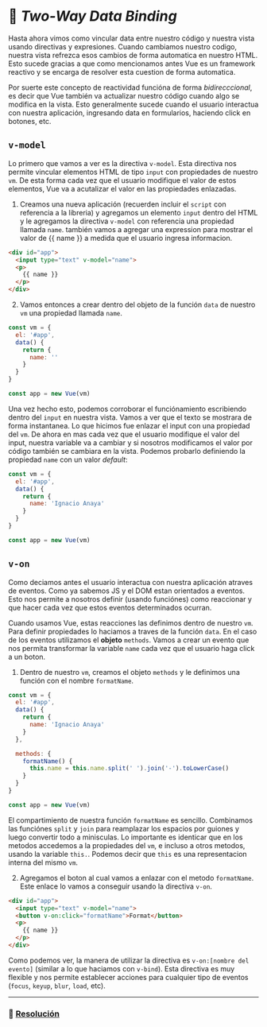 # 🔁 *Two-Way Data Binding*

Hasta ahora vimos como vincular data entre nuestro código y nuestra vista usando directivas y expresiones. Cuando cambiamos nuestro codigo, nuestra vista refrezca esos cambios de forma automatica en nuestro HTML. Esto sucede gracias a que como mencionamos antes Vue es un framework reactivo y se encarga de resolver esta cuestion de forma automatica.

Por suerte este concepto de reactividad funcióna de forma *bidirecccional*, es decir que Vue también va actualizar nuestro código cuando algo se modifica en la vista. Esto generalmente sucede cuando el usuario interactua con nuestra aplicación, ingresando data en formularios, haciendo click en botones, etc.


## `v-model`

Lo primero que vamos a ver es la directiva `v-model`. Esta directiva nos permite vincular elementos HTML de tipo `input` con propiedades de nuestro `vm`. De esta forma cada vez que el usuario modifique el valor de estos elementos, Vue va a acutalizar el valor en las propiedades enlazadas.

1. Creamos una nueva aplicación (recuerden incluir el `script` con referencia a la libreria)
y agregamos un elemento `input` dentro del HTML y le agregamos la directiva `v-model` con referencia una propiedad llamada `name`. también vamos a agregar una expression para mostrar el valor de {{ name }} a medida que el usuario ingresa informacion.

  ```html
  <div id="app">
    <input type="text" v-model="name">
    <p>
      {{ name }}
    </p>
  </div>
  ```

2. Vamos entonces a crear dentro del objeto de la función `data` de nuestro `vm` una propiedad llamada `name`.

  ```javascript
  const vm = {
    el: '#app',
    data() {
      return {
      	name: ''
      }
    }
  }

  const app = new Vue(vm)
  ```

Una vez hecho esto, podemos corroborar el funciónamiento escribiendo dentro del `input` en nuestra vista. Vamos a ver que el texto se mostrara de forma instantanea. Lo que hicimos fue enlazar el input con una propiedad del `vm`. De ahora en mas cada vez que el usuario modifique el valor del input, nuestra variable va a cambiar y si nosotros modificamos el valor por código también se cambiara en la vista. Podemos probarlo definiendo la propiedad `name` con un valor *default*:

  ```javascript
  const vm = {
    el: '#app',
    data() {
      return {
        name: 'Ignacio Anaya'
      }
    }
  }

  const app = new Vue(vm)
  ```

## `v-on`

Como deciamos antes el usuario interactua con nuestra aplicación atraves de eventos. Como ya sabemos JS y el DOM estan orientados a eventos. Esto nos permite a nosotros definir (usando funciónes) como reaccionar y que hacer cada vez que estos eventos determinados ocurran.

Cuando usamos Vue, estas reacciones las definimos dentro de nuestro `vm`. Para definir propiedades lo haciamos a traves de la función `data`. En el caso de los eventos utilizamos el **objeto** `methods`. Vamos a crear un evento que nos permita transformar la variable `name` cada vez que el usuario haga click a un boton.

1. Dentro de nuestro `vm`, creamos el objeto `methods` y le definimos una función con el nombre `formatName`.

  ```javascript
  const vm = {
    el: '#app',
    data() {
      return {
        name: 'Ignacio Anaya'
      }
    },

    methods: {
      formatName() {
        this.name = this.name.split(' ').join('-').toLowerCase()
      }
    }
  }

  const app = new Vue(vm)
  ```

  El compartimiento de nuestra función `formatName` es sencillo. Combinamos las funciónes `split` y `join` para reamplazar los espacios por guiones y luego convertir todo a minisculas. Lo importante es identicar que en los metodos accedemos a la propiedades del `vm`, e incluso a otros metodos, usando la variable `this.`. Podemos decir que `this` es una representacion interna del mismo `vm`.

  2. Agregamos el boton al cual vamos a enlazar con el metodo `formatName`. Este enlace lo vamos a conseguir usando la directiva `v-on`.

  ```html
  <div id="app">
    <input type="text" v-model="name">
    <button v-on:click="formatName">Format</button>
    <p>
      {{ name }}
    </p>
  </div>
  ```

  Como podemos ver, la manera de utilizar la directiva es `v-on:[nombre del evento]` (similar a lo que haciamos con `v-bind`). Esta directiva es muy flexible y nos permite establecer acciones para cualquier tipo de eventos (`focus`, `keyup`, `blur`, `load`, etc).

___
### 📝 [Resolución](https://jsfiddle.net/ianaya89/adchzy82)
